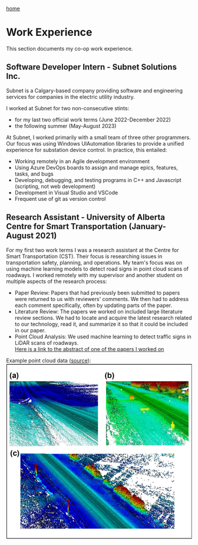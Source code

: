[home](README.md)

# Work Experience
This section documents my co-op work experience.

## Software Developer Intern - Subnet Solutions Inc.

Subnet is a Calgary-based company providing software and engineering services for companies in the electric utility industry. 

I worked at Subnet for two non-consecutive stints: 
* for my last two official work terms (June 2022-December 2022)
* the following summer (May-August 2023)

At Subnet, I worked primarily with a small team of three other programmers. Our focus was using Windows UIAutomation libraries to provide a unified experience for substation device control. In practice, this entailed:  
* Working remotely in an Agile development environment
* Using Azure DevOps boards to assign and manage epics, features, tasks, and bugs
* Developing, debugging, and testing programs in C++ and Javascript (scripting, not web development)
* Development in Visual Studio and VSCode
* Frequent use of git as version control


## Research Assistant - University of Alberta Centre for Smart Transportation (January-August 2021)

For my first two work terms I was a research assistant at the Centre for Smart Transportation (CST). Their focus is researching issues in transportation safety, planning, and operations. My team's focus was on using machine learning models to detect road signs in point cloud scans of roadways. I worked remotely with my supervisor and another student on multiple aspects of the research process:

* Paper Review: Papers that had previously been submitted to papers were returned to us with reviewers' comments. We then had to address each comment specifically, often by updating parts of the paper.
* Literature Review: The papers we worked on included large literature review sections. We had to locate and acquire the latest research related to our technology, read it, and summarize it so that it could be included in our paper.
* Point Cloud Analysis: We used machine learning to detect traffic signs in LiDAR scans of roadways.  
[Here is a link to the abstract of one of the papers I worked on](https://doi.org/10.1080/15472450.2022.2074792)

Example point cloud data ([source](https://journals.sagepub.com/doi/pdf/10.1177/03611981211029934)):
![](pointcloud.png)